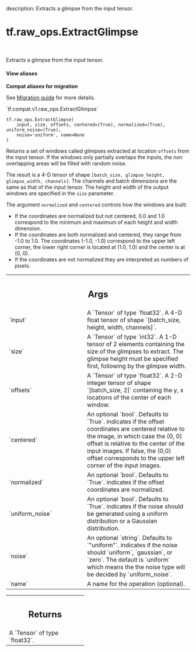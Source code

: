 description: Extracts a glimpse from the input tensor.

<div itemscope itemtype="http://developers.google.com/ReferenceObject">
<meta itemprop="name" content="tf.raw_ops.ExtractGlimpse" />
<meta itemprop="path" content="Stable" />
</div>

# tf.raw_ops.ExtractGlimpse

<!-- Insert buttons and diff -->

<table class="tfo-notebook-buttons tfo-api nocontent" align="left">

</table>



Extracts a glimpse from the input tensor.

<section class="expandable">
  <h4 class="showalways">View aliases</h4>
  <p>
<b>Compat aliases for migration</b>
<p>See
<a href="https://www.tensorflow.org/guide/migrate">Migration guide</a> for
more details.</p>
<p>`tf.compat.v1.raw_ops.ExtractGlimpse`</p>
</p>
</section>

<pre class="devsite-click-to-copy prettyprint lang-py tfo-signature-link">
<code>tf.raw_ops.ExtractGlimpse(
    input, size, offsets, centered=(True), normalized=(True), uniform_noise=(True),
    noise='uniform', name=None
)
</code></pre>



<!-- Placeholder for "Used in" -->

Returns a set of windows called glimpses extracted at location
`offsets` from the input tensor. If the windows only partially
overlaps the inputs, the non overlapping areas will be filled with
random noise.

The result is a 4-D tensor of shape `[batch_size, glimpse_height,
glimpse_width, channels]`. The channels and batch dimensions are the
same as that of the input tensor. The height and width of the output
windows are specified in the `size` parameter.

The argument `normalized` and `centered` controls how the windows are built:

* If the coordinates are normalized but not centered, 0.0 and 1.0
  correspond to the minimum and maximum of each height and width
  dimension.
* If the coordinates are both normalized and centered, they range from
  -1.0 to 1.0. The coordinates (-1.0, -1.0) correspond to the upper
  left corner, the lower right corner is located at (1.0, 1.0) and the
  center is at (0, 0).
* If the coordinates are not normalized they are interpreted as
  numbers of pixels.

<!-- Tabular view -->
 <table class="responsive fixed orange">
<colgroup><col width="214px"><col></colgroup>
<tr><th colspan="2"><h2 class="add-link">Args</h2></th></tr>

<tr>
<td>
`input`
</td>
<td>
A `Tensor` of type `float32`.
A 4-D float tensor of shape `[batch_size, height, width, channels]`.
</td>
</tr><tr>
<td>
`size`
</td>
<td>
A `Tensor` of type `int32`.
A 1-D tensor of 2 elements containing the size of the glimpses
to extract.  The glimpse height must be specified first, following
by the glimpse width.
</td>
</tr><tr>
<td>
`offsets`
</td>
<td>
A `Tensor` of type `float32`.
A 2-D integer tensor of shape `[batch_size, 2]` containing
the y, x locations of the center of each window.
</td>
</tr><tr>
<td>
`centered`
</td>
<td>
An optional `bool`. Defaults to `True`.
indicates if the offset coordinates are centered relative to
the image, in which case the (0, 0) offset is relative to the center
of the input images. If false, the (0,0) offset corresponds to the
upper left corner of the input images.
</td>
</tr><tr>
<td>
`normalized`
</td>
<td>
An optional `bool`. Defaults to `True`.
indicates if the offset coordinates are normalized.
</td>
</tr><tr>
<td>
`uniform_noise`
</td>
<td>
An optional `bool`. Defaults to `True`.
indicates if the noise should be generated using a
uniform distribution or a Gaussian distribution.
</td>
</tr><tr>
<td>
`noise`
</td>
<td>
An optional `string`. Defaults to `"uniform"`.
indicates if the noise should `uniform`, `gaussian`, or
`zero`. The default is `uniform` which means the the noise type
will be decided by `uniform_noise`.
</td>
</tr><tr>
<td>
`name`
</td>
<td>
A name for the operation (optional).
</td>
</tr>
</table>



<!-- Tabular view -->
 <table class="responsive fixed orange">
<colgroup><col width="214px"><col></colgroup>
<tr><th colspan="2"><h2 class="add-link">Returns</h2></th></tr>
<tr class="alt">
<td colspan="2">
A `Tensor` of type `float32`.
</td>
</tr>

</table>

